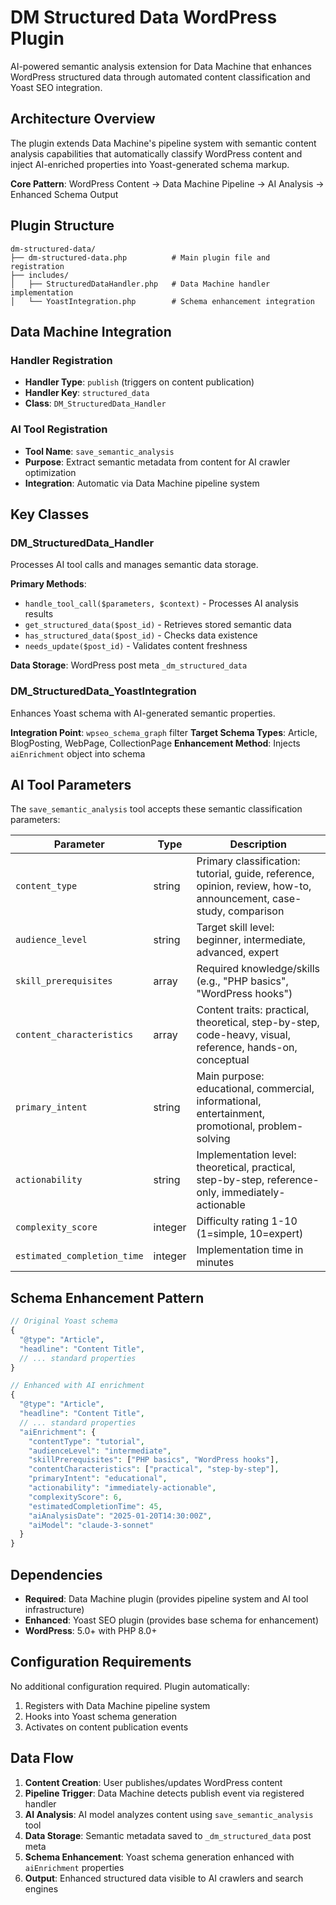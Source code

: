 # DM Structured Data WordPress Plugin

AI-powered semantic analysis extension for Data Machine that enhances WordPress structured data through automated content classification and Yoast SEO integration.

## Architecture Overview

The plugin extends Data Machine's pipeline system with semantic content analysis capabilities that automatically classify WordPress content and inject AI-enriched properties into Yoast-generated schema markup.

**Core Pattern**: WordPress Content → Data Machine Pipeline → AI Analysis → Enhanced Schema Output

## Plugin Structure

```
dm-structured-data/
├── dm-structured-data.php          # Main plugin file and registration
├── includes/
│   ├── StructuredDataHandler.php   # Data Machine handler implementation
│   └── YoastIntegration.php        # Schema enhancement integration
```

## Data Machine Integration

### Handler Registration
- **Handler Type**: `publish` (triggers on content publication)
- **Handler Key**: `structured_data`
- **Class**: `DM_StructuredData_Handler`

### AI Tool Registration
- **Tool Name**: `save_semantic_analysis`
- **Purpose**: Extract semantic metadata from content for AI crawler optimization
- **Integration**: Automatic via Data Machine pipeline system

## Key Classes

### DM_StructuredData_Handler
Processes AI tool calls and manages semantic data storage.

**Primary Methods**:
- `handle_tool_call($parameters, $context)` - Processes AI analysis results
- `get_structured_data($post_id)` - Retrieves stored semantic data
- `has_structured_data($post_id)` - Checks data existence
- `needs_update($post_id)` - Validates content freshness

**Data Storage**: WordPress post meta `_dm_structured_data`

### DM_StructuredData_YoastIntegration
Enhances Yoast schema with AI-generated semantic properties.

**Integration Point**: `wpseo_schema_graph` filter
**Target Schema Types**: Article, BlogPosting, WebPage, CollectionPage
**Enhancement Method**: Injects `aiEnrichment` object into schema

## AI Tool Parameters

The `save_semantic_analysis` tool accepts these semantic classification parameters:

| Parameter | Type | Description |
|-----------|------|-------------|
| `content_type` | string | Primary classification: tutorial, guide, reference, opinion, review, how-to, announcement, case-study, comparison |
| `audience_level` | string | Target skill level: beginner, intermediate, advanced, expert |
| `skill_prerequisites` | array | Required knowledge/skills (e.g., "PHP basics", "WordPress hooks") |
| `content_characteristics` | array | Content traits: practical, theoretical, step-by-step, code-heavy, visual, reference, hands-on, conceptual |
| `primary_intent` | string | Main purpose: educational, commercial, informational, entertainment, promotional, problem-solving |
| `actionability` | string | Implementation level: theoretical, practical, step-by-step, reference-only, immediately-actionable |
| `complexity_score` | integer | Difficulty rating 1-10 (1=simple, 10=expert) |
| `estimated_completion_time` | integer | Implementation time in minutes |

## Schema Enhancement Pattern

```php
// Original Yoast schema
{
  "@type": "Article",
  "headline": "Content Title",
  // ... standard properties
}

// Enhanced with AI enrichment
{
  "@type": "Article", 
  "headline": "Content Title",
  // ... standard properties
  "aiEnrichment": {
    "contentType": "tutorial",
    "audienceLevel": "intermediate",
    "skillPrerequisites": ["PHP basics", "WordPress hooks"],
    "contentCharacteristics": ["practical", "step-by-step"],
    "primaryIntent": "educational", 
    "actionability": "immediately-actionable",
    "complexityScore": 6,
    "estimatedCompletionTime": 45,
    "aiAnalysisDate": "2025-01-20T14:30:00Z",
    "aiModel": "claude-3-sonnet"
  }
}
```

## Dependencies

- **Required**: Data Machine plugin (provides pipeline system and AI tool infrastructure)
- **Enhanced**: Yoast SEO plugin (provides base schema for enhancement)
- **WordPress**: 5.0+ with PHP 8.0+

## Configuration Requirements

No additional configuration required. Plugin automatically:
1. Registers with Data Machine pipeline system
2. Hooks into Yoast schema generation 
3. Activates on content publication events

## Data Flow

1. **Content Creation**: User publishes/updates WordPress content
2. **Pipeline Trigger**: Data Machine detects publish event via registered handler
3. **AI Analysis**: AI model analyzes content using `save_semantic_analysis` tool
4. **Data Storage**: Semantic metadata saved to `_dm_structured_data` post meta
5. **Schema Enhancement**: Yoast schema generation enhanced with `aiEnrichment` properties
6. **Output**: Enhanced structured data visible to AI crawlers and search engines